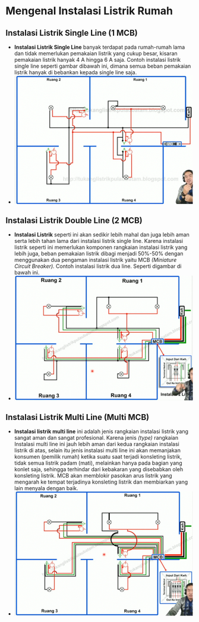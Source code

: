 # Mengenal Instalasi Listrik Rumah

## Instalasi Listrik Single Line (1 MCB) 

- **Instalasi Listrik Single Line** banyak terdapat pada rumah-rumah lama dan tidak memerlukan pemakaian listrik yang cukup besar, kisaran pemakaian listrik hanyak 4 A hingga 6 A saja. Contoh instalasi listrik single line seperti gambar dibawah ini, dimana semua beban pemakaian listrik hanyak di bebankan kepada single line saja. 
- ![MCB Single Line](img/single-line-mcb.png)

## Instalasi Listrik Double Line (2 MCB) 

- **Instalasi Listrik** seperti ini akan sedikir lebih mahal dan juga lebih aman serta lebih tahan lama dari instalasi listrik single line. Karena instalasi listrik seperti ini memerlukan komponen rangkaian instalasi listrik yang lebih juga, beban pemakaian listrik dibagi menjadi 50%-50% dengan menggunakan dua pengaman instalasi listrik yaitu MCB *(Miniature Circuit Breaker).* Contoh instalasi listrik dua line. Seperti digambar di bawah ini.
- ![MCB Double Line](img/double-line-mcb.png)

## Instalasi Listrik Multi Line (Multi MCB) 

- **Instalasi listrik multi line** ini adalah jenis rangkaian  instalasi listrik yang sangat aman dan sangat profesional. Karena jenis *(type)* rangkaian Instalasi multi line ini jauh lebih aman dari kedua rangkaian instalasi listrik di atas, selain itu jenis instalasi multi line ini akan memanjakan konsumen (pemilik rumah) ketika suatu saat terjadi konsleting listrik, tidak semua listrik padam (mati), melainkan hanya pada bagian yang konlet saja, sehingga terhindar dari kebakaran yang disebabkan oleh konsleting listrik. MCB akan memblokir pasokan arus listrik yang mengarah ke tempat terjadinya konsleting listrik dan membiarkan yang lain menyala dengan baik.
- ![MCB Multi Line](img/multi-line-mcb.png)

